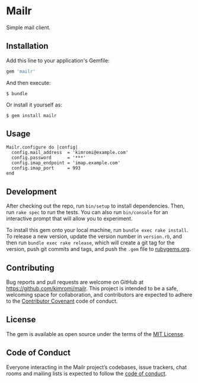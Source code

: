 # Mailr

Simple mail client.

## Installation

Add this line to your application's Gemfile:

```ruby
gem 'mailr'
```

And then execute:

    $ bundle

Or install it yourself as:

    $ gem install mailr

## Usage

```
Mailr.configure do |config|
  config.mail_address  = 'kimromi@example.com'
  config.password      = '***'
  config.imap_endpoint = 'imap.example.com'
  config.imap_port     = 993
end
```

## Development

After checking out the repo, run `bin/setup` to install dependencies. Then, run `rake spec` to run the tests. You can also run `bin/console` for an interactive prompt that will allow you to experiment.

To install this gem onto your local machine, run `bundle exec rake install`. To release a new version, update the version number in `version.rb`, and then run `bundle exec rake release`, which will create a git tag for the version, push git commits and tags, and push the `.gem` file to [rubygems.org](https://rubygems.org).

## Contributing

Bug reports and pull requests are welcome on GitHub at https://github.com/kimromi/mailr. This project is intended to be a safe, welcoming space for collaboration, and contributors are expected to adhere to the [Contributor Covenant](http://contributor-covenant.org) code of conduct.

## License

The gem is available as open source under the terms of the [MIT License](https://opensource.org/licenses/MIT).

## Code of Conduct

Everyone interacting in the Mailr project’s codebases, issue trackers, chat rooms and mailing lists is expected to follow the [code of conduct](https://github.com/kimromi/mailr/blob/master/CODE_OF_CONDUCT.md).
